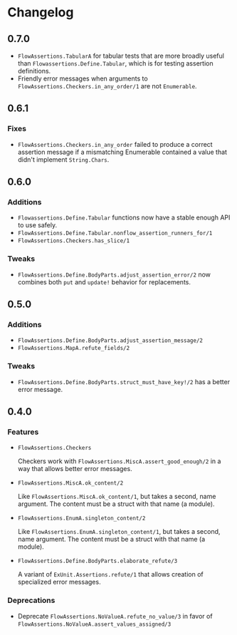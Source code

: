 # Changelog

## 0.7.0
* `FlowAssertions.TabularA` for tabular tests that are more broadly useful than 
  `Flowassertions.Define.Tabular`, which is for testing assertion definitions.
* Friendly error messages when arguments to `FlowAssertions.Checkers.in_any_order/1`
  are not `Enumerable`.

## 0.6.1

### Fixes

* `FlowAssertions.Checkers.in_any_order` failed to produce a correct
  assertion message if a mismatching Enumerable contained a value that
  didn't implement `String.Chars`.

## 0.6.0

### Additions

* `Flowassertions.Define.Tabular` functions now have a stable enough API to use safely.
* `FlowAssertions.Define.Tabular.nonflow_assertion_runners_for/1`
* `FlowAssertions.Checkers.has_slice/1`

### Tweaks

* `FlowAssertions.Define.BodyParts.adjust_assertion_error/2` now combines
  both `put` and `update!` behavior for replacements.

## 0.5.0

### Additions

* `FlowAssertions.Define.BodyParts.adjust_assertion_message/2`
* `FlowAssertions.MapA.refute_fields/2`

### Tweaks

* `FlowAssertions.Define.BodyParts.struct_must_have_key!/2` has a better error
  message.

## 0.4.0
### Features

* `FlowAssertions.Checkers`

  Checkers work with `FlowAssertions.MiscA.assert_good_enough/2` in a way
  that allows better error messages.
  
* `FlowAssertions.MiscA.ok_content/2` 

  Like `FlowAssertions.MiscA.ok_content/1`, but takes a second, name argument.
  The content must be a struct with that name (a module).

* `FlowAssertions.EnumA.singleton_content/2` 

  Like `FlowAssertions.EnumA.singleton_content/1`, but takes a second, name argument.
  The content must be a struct with that name (a module).

* `FlowAssertions.Define.BodyParts.elaborate_refute/3`

  A variant of `ExUnit.Assertions.refute/1` that allows creation of
  specialized error messages.

### Deprecations

* Deprecate `FlowAssertions.NoValueA.refute_no_value/3` in favor of `FlowAssertions.NoValueA.assert_values_assigned/3`

